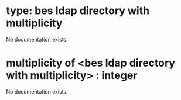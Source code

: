 # type: bes ldap directory with multiplicity

No documentation exists.

# multiplicity of &lt;bes ldap directory with multiplicity&gt; : integer

No documentation exists.
